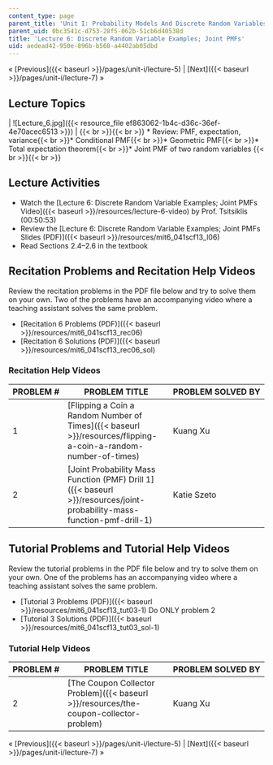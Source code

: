 ```yaml
---
content_type: page
parent_title: 'Unit I: Probability Models And Discrete Random Variables '
parent_uid: 0bc3541c-d753-28f5-062b-51cb6d40538d
title: 'Lecture 6: Discrete Random Variable Examples; Joint PMFs'
uid: aedead42-950e-896b-b568-a4402ab05dbd
---
```


« [Previous]({{< baseurl >}}/pages/unit-i/lecture-5) | [Next]({{< baseurl >}}/pages/unit-i/lecture-7) »

Lecture Topics
--------------

| ![Lecture_6.jpg]({{< resource_file ef863062-1b4c-d36c-36ef-4e70acec6513 >}}) |  {{< br >}}{{< br >}} *   Review: PMF, expectation, variance{{< br >}}*   Conditional PMF{{< br >}}*   Geometric PMF{{< br >}}*   Total expectation theorem{{< br >}}*   Joint PMF of two random variables {{< br >}}{{< br >}}  

Lecture Activities
------------------

*   Watch the [Lecture 6: Discrete Random Variable Examples; Joint PMFs Video]({{< baseurl >}}/resources/lecture-6-video) by Prof. Tsitsiklis (00:50:53)
*   Review the [Lecture 6: Discrete Random Variable Examples; Joint PMFs Slides (PDF)]({{< baseurl >}}/resources/mit6_041scf13_l06)
*   Read Sections 2.4–2.6 in the textbook

Recitation Problems and Recitation Help Videos
----------------------------------------------

Review the recitation problems in the PDF file below and try to solve them on your own. Two of the problems have an accompanying video where a teaching assistant solves the same problem.

*   [Recitation 6 Problems (PDF)]({{< baseurl >}}/resources/mit6_041scf13_rec06)
*   [Recitation 6 Solutions (PDF)]({{< baseurl >}}/resources/mit6_041scf13_rec06_sol)

### Recitation Help Videos

| PROBLEM # | PROBLEM TITLE | PROBLEM SOLVED BY |
| --- | --- | --- |
| 1 | [Flipping a Coin a Random Number of Times]({{< baseurl >}}/resources/flipping-a-coin-a-random-number-of-times) | Kuang Xu |
| 2 | [Joint Probability Mass Function (PMF) Drill 1]({{< baseurl >}}/resources/joint-probability-mass-function-pmf-drill-1) | Katie Szeto 

Tutorial Problems and Tutorial Help Videos
------------------------------------------

Review the tutorial problems in the PDF file below and try to solve them on your own. One of the problems has an accompanying video where a teaching assistant solves the same problem.

*   [Tutorial 3 Problems (PDF)]({{< baseurl >}}/resources/mit6_041scf13_tut03-1) Do ONLY problem 2
*   [Tutorial 3 Solutions (PDF)]({{< baseurl >}}/resources/mit6_041scf13_tut03_sol-1)

### Tutorial Help Videos

| PROBLEM # | PROBLEM TITLE | PROBLEM SOLVED BY |
| --- | --- | --- |
| 2 | [The Coupon Collector Problem]({{< baseurl >}}/resources/the-coupon-collector-problem) | Kuang Xu 

« [Previous]({{< baseurl >}}/pages/unit-i/lecture-5) | [Next]({{< baseurl >}}/pages/unit-i/lecture-7) »
